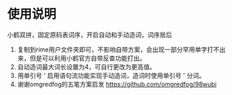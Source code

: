 # 使用说明
小鹤双拼，固定原码表词序，开启自动和手动造词，词序居后

1. 复制到rime用户文件夹即可，不影响自带方案，会出现一部分罕用单字打不出来，但是可以利用小鹤官方自带反查功能打出。
2. 自动造词最大词长设置为4，可自行更改为更高值。
3. 用单引号 ' 启用语句流功能实现手动造词，造词时使用单引号 ' 分词。
4. 谢谢omgredfog的五笔方案启发 https://github.com/omgredfog/98wubi
